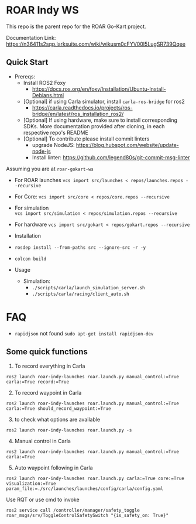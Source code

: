 <!--
 Copyright 2023 michael. All rights reserved.
 Use of this source code is governed by a BSD-style
 license that can be found in the LICENSE file.
-->

# ROAR Indy WS

This repo is the parent repo for the ROAR Go-Kart project.

Documentation Link: https://n36411s2sqp.larksuite.com/wiki/wikusm0cFYV00I5LugSR739Qqee


## Quick Start
- Prereqs:
  - Install ROS2 Foxy
    - https://docs.ros.org/en/foxy/Installation/Ubuntu-Install-Debians.html
  - [Optional] if using Carla simulator, install `carla-ros-bridge` for ros2
    - https://carla.readthedocs.io/projects/ros-bridge/en/latest/ros_installation_ros2/
  - [Optional] If using hardware, make sure to install corresponding SDKs. More documentation provided after cloning, in each respective repo's README
  - [Optional] To contribute please install commit linters
    - upgrade NodeJS: https://blog.hubspot.com/website/update-node-js
    - Install linter: https://github.com/legend80s/git-commit-msg-linter

Assuming you are at `roar-gokart-ws`

- For ROAR launches
`vcs import src/launches < repos/launches.repos --recursive`

- For Core: 
`vcs import src/core < repos/core.repos --recursive`

- For simulation  
`vcs import src/simulation < repos/simulation.repos --recursive`

- For hardware
 `vcs import src/gokart < repos/gokart.repos --recursive`



- Installation
- `rosdep install --from-paths src --ignore-src -r -y`
- `colcon build`

- Usage
  - Simulation:
    - `./scripts/carla/launch_simulation_server.sh`
    - `./scripts/carla/racing/client_auto.sh`


# FAQ
- `rapidjson` not found
`sudo apt-get install rapidjson-dev`



## Some quick functions
1. To record everything in Carla
```
ros2 launch roar-indy-launches roar.launch.py manual_control:=True carla:=True record:=True
```
2. To record waypoint in Carla

```
ros2 launch roar-indy-launches roar.launch.py manual_control:=True carla:=True should_record_waypoint:=True
```

3. to check what options are available
```
ros2 launch roar-indy-launches roar.launch.py -s
```

4. Manual control in Carla
```
ros2 launch roar-indy-launches roar.launch.py manual_control:=True carla:=True
```
5. Auto waypoint following in Carla
```
ros2 launch roar-indy-launches roar.launch.py carla:=True core:=True visualization:=True param_file:=./src/launches/launches/config/carla/config.yaml
```
Use RQT or use cmd to invoke
```
ros2 service call /controller/manager/safety_toggle roar_msgs/srv/ToggleControlSafetySwitch "{is_safety_on: True}"
```
